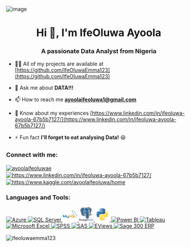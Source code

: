 ![image](https://github.com/IfeOluwaEmma123/IfeOluwaEmma123/assets/78968110/8e8dc25f-0eb7-4659-8705-a6ec0ff09564)<h1 align="center">Hi 👋, I'm IfeOluwa Ayoola</h1>
<h3 align="center">A passionate Data Analyst from Nigeria</h3>

- 👨‍💻 All of my projects are available at [https://github.com/IfeOluwaEmma123](https://github.com/IfeOluwaEmma123)

- 💬 Ask me about **DATA!!!**

- 📫 How to reach me **ayoolaifeoluwa1@gmail.com**

- 📄 Know about my experiences [https://www.linkedin.com/in/ifeoluwa-ayoola-67b5b7127/](https://www.linkedin.com/in/ifeoluwa-ayoola-67b5b7127/)

- ⚡ Fun fact **I'll forget to eat analysing Data!** :laughing:

<h3 align="left">Connect with me:</h3>
<p align="left">
<a href="https://twitter.com/ayoolaifeoluwae" target="blank"><img align="center" src="https://raw.githubusercontent.com/rahuldkjain/github-profile-readme-generator/master/src/images/icons/Social/twitter.svg" alt="ayoolaifeoluwae" height="30" width="40" /></a>
<a href="https://linkedin.com/in/https://www.linkedin.com/in/ifeoluwa-ayoola-67b5b7127/" target="blank"><img align="center" src="https://raw.githubusercontent.com/rahuldkjain/github-profile-readme-generator/master/src/images/icons/Social/linked-in-alt.svg" alt="https://www.linkedin.com/in/ifeoluwa-ayoola-67b5b7127/" height="30" width="40" /></a>
<a href="https://kaggle.com/https://www.kaggle.com/ayoolaifeoluwa/home" target="blank"><img align="center" src="https://raw.githubusercontent.com/rahuldkjain/github-profile-readme-generator/master/src/images/icons/Social/kaggle.svg" alt="https://www.kaggle.com/ayoolaifeoluwa/home" height="30" width="40" /></a>
</p>

<h3 align="left">Languages and Tools:</h3>
<p align="left">
  <a href="https://azure.microsoft.com/en-in/" target="_blank" rel="noreferrer">
    <img src="https://www.vectorlogo.zone/logos/microsoft_azure/microsoft_azure-icon.svg" alt="Azure" width="40" height="40"/>
  </a>
  <a href="https://www.microsoft.com/en-us/sql-server" target="_blank" rel="noreferrer">
    <img src="https://www.svgrepo.com/show/303229/microsoft-sql-server-logo.svg" alt="SQL Server" width="40" height="40"/>
  </a>
  <a href="https://www.mysql.com/" target="_blank" rel="noreferrer">
    <img src="https://raw.githubusercontent.com/devicons/devicon/master/icons/mysql/mysql-original-wordmark.svg" alt="MySQL" width="40" height="40"/>
  </a>
  <a href="https://www.postgresql.org" target="_blank" rel="noreferrer">
    <img src="https://raw.githubusercontent.com/devicons/devicon/master/icons/postgresql/postgresql-original-wordmark.svg" alt="PostgreSQL" width="40" height="40"/>
  </a>
  <a href="https://www.python.org" target="_blank" rel="noreferrer">
    <img src="https://raw.githubusercontent.com/devicons/devicon/master/icons/python/python-original.svg" alt="Python" width="40" height="40"/>
  </a>
  <a href="https://powerbi.microsoft.com" target="_blank" rel="noreferrer">
    <img src="https://encrypted-tbn0.gstatic.com/images?q=tbn:ANd9GcT-smxq5g2ybRzn216_R7agzXEkCxm1iqvf1qIQWQ4&s" alt="Power BI" width="40" height="40"/>
  </a>
  <a href="https://www.tableau.com" target="_blank" rel="noreferrer">
    <img src="https://encrypted-tbn0.gstatic.com/images?q=tbn:ANd9GcTpI8weaZM7nXZrIjMvrxWpBbNmLzWXEERivRdUBbs&s" alt="Tableau" width="40" height="40"/>
  </a>
  <a href="https://www.microsoft.com/en-us/microsoft-365/excel" target="_blank" rel="noreferrer">
    <img src="https://encrypted-tbn0.gstatic.com/images?q=tbn:ANd9GcQP0jSlNdb_yBVKwrfTKcZGtsIkPHR7kkw3VC9iTjk&s" alt="Microsoft Excel" width="40" height="40"/>
  </a>
  <a href="https://www.ibm.com/products/spss-statistics" target="_blank" rel="noreferrer">
    <img src="https://encrypted-tbn0.gstatic.com/images?q=tbn:ANd9GcTEoeA_rX0LcSE5rpafDc1SR7jbeD37gpaucn4yPd9t&s" alt="SPSS" width="40" height="40"/>
  </a>
  <a href="https://www.sas.com/en_us/home.html" target="_blank" rel="noreferrer">
    <img src="https://www.vectorlogo.zone/logos/sas/sas-icon.svg" alt="SAS" width="40" height="40"/>
  </a>
  <a href="https://www.eviews.com" target="_blank" rel="noreferrer">
    <img src="https://encrypted-tbn0.gstatic.com/images?q=tbn:ANd9GcTB8A_Yz1jaPw-zo90xvndjeKq6-giAkVoBzpZBkUFu4Q&s" alt="EViews" width="40" height="40"/>
  </a>
  <a href="https://www.sage.com/en-us/products/sage-300-erp" target="_blank" rel="noreferrer">
    <img src="https://www.realisable.co.uk/wp-content/themes/realisable/images/sage-300-logo.png" alt="Sage 300 ERP" width="40" height="40"/>
  </a>
</p>


<p><img align="center" src="https://github-readme-stats.vercel.app/api/top-langs?username=ifeoluwaemma123&show_icons=true&locale=en&layout=compact" alt="ifeoluwaemma123" /></p>
